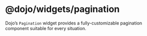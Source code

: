 <span class="citation" data-cites="dojo/widgets/pagination"><span class="citation" data-cites="dojo/widgets/pagination"><span class="citation" data-cites="dojo/widgets/pagination">@dojo/widgets/pagination</span></span></span>
=================================================================================================================================================================================================================================

Dojo’s `Pagination` widget provides a fully-customizable pagination component suitable for every situation.
